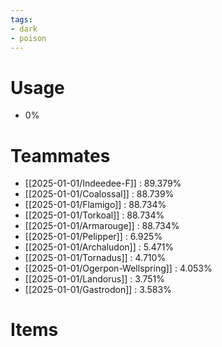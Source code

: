 ```yaml
---
tags:
- dark
- poison
---
```

# Usage
- 0%
# Teammates
- [[2025-01-01/Indeedee-F]] : 89.379%
- [[2025-01-01/Coalossal]] : 88.739%
- [[2025-01-01/Flamigo]] : 88.734%
- [[2025-01-01/Torkoal]] : 88.734%
- [[2025-01-01/Armarouge]] : 88.734%
- [[2025-01-01/Pelipper]] : 6.925%
- [[2025-01-01/Archaludon]] : 5.471%
- [[2025-01-01/Tornadus]] : 4.710%
- [[2025-01-01/Ogerpon-Wellspring]] : 4.053%
- [[2025-01-01/Landorus]] : 3.751%
- [[2025-01-01/Gastrodon]] : 3.583%
# Items